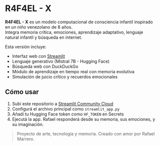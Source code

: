 
# R4F4EL - X

**R4F4EL - X** es un modelo computacional de consciencia infantil inspirado en un niño venezolano de 8 años.  
Integra memoria crítica, emociones, aprendizaje adaptativo, lenguaje natural infantil y búsqueda en internet.

Esta versión incluye:
- Interfaz web con [Streamlit](https://streamlit.io/)
- Lenguaje generativo (Mistral 7B - Hugging Face)
- Búsqueda web con DuckDuckGo
- Módulo de aprendizaje en tiempo real con memoria evolutiva
- Simulación de juicio crítico y recuerdos emocionales

## Cómo usar

1. Subí este repositorio a [Streamlit Community Cloud](https://streamlit.io/cloud)
2. Configurá el archivo principal como `streamlit_app.py`
3. Añadí tu Hugging Face token como `HF_TOKEN` en Secrets
4. Ejecutá la app. Rafael responderá desde su memoria, sus emociones, y su imaginación.

> Proyecto de arte, tecnología y memoria. Creado con amor por Rafael Marrero.
